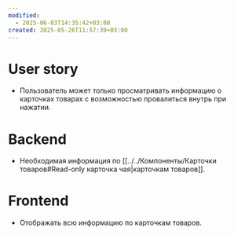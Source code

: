 ```yaml
---
modified:
  - 2025-06-03T14:35:42+03:00
created: 2025-05-26T11:57:39+03:00
---
```

# User story
- Пользователь может только просматривать информацию о карточках товарах с возможностью провалиться внутрь при нажатии.
# Backend
- Необходимая информация по [[../../Компоненты/Карточки товаров#Read-only карточка чая|карточкам товаров]].
# Frontend
- Отображать всю информацию по карточкам товаров.